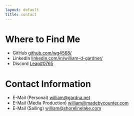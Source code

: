 ```yaml
---
layout: default
title: contact
---
```


# Where to Find Me
- GitHub [github.com/wg4568/](https://github.com/wg4568/)
- LinkedIn [linkedin.com/in/william-d-gardner/](https://www.linkedin.com/in/william-d-gardner/)
- Discord [Leap#0765](https://discord.com/users/176415653069062146)

# Contact Information
- E-Mail (Personal) [william@gardna.net](mailto:william@gardna.net)
- E-Mail (Media Production) [william@madebycounter.com](mailto:william@madebycounter.com)
- E-Mail (Sailing) [william@shorelinelake.com](mailto:william@shorelinelake.com)
